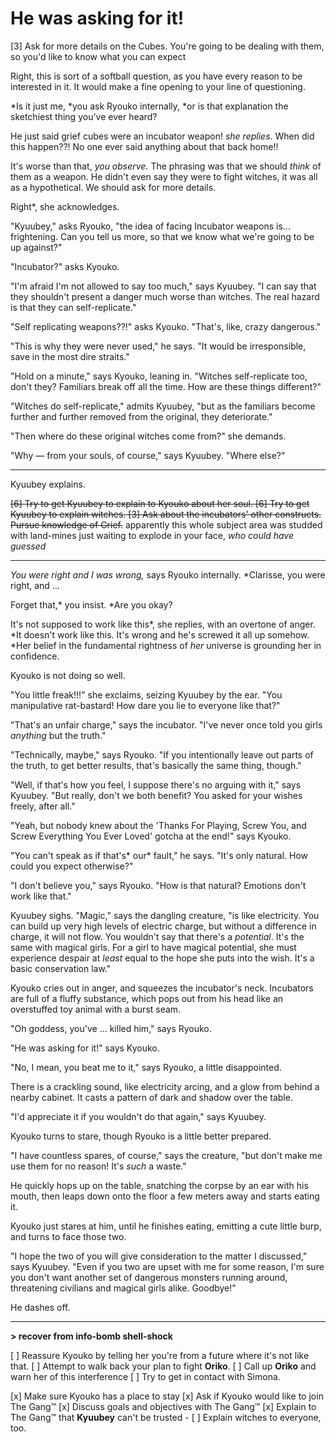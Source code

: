 # He was asking for it!

\[3] Ask for more details on the Cubes.
You're going to be dealing with them, so you'd like to know what you can expect

Right, this is sort of a softball question, as you have every reason to be interested in it. It would make a fine opening to your line of questioning.

\*Is it just me, \*you ask Ryouko internally, \*or is that explanation the sketchiest thing you've ever heard?

He just said grief cubes were an incubator weapon! *she replies*. When did this happen??! No one ever said anything about that back home!!

It's worse than that, *you observe.* The phrasing was that we should *think* of them as a weapon. He didn't even say they were to fight witches, it was all as a hypothetical. We should ask for more details.

Right\*, she acknowledges.

"Kyuubey," asks Ryouko, "the idea of facing Incubator weapons is... frightening. Can you tell us more, so that we know what we're going to be up against?"

"Incubator?" asks Kyouko.

"I'm afraid I'm not allowed to say too much," says Kyuubey. "I can say that they shouldn't present a danger much worse than witches. The real hazard is that they can self-replicate."

"Self replicating weapons??!" asks Kyouko. "That's, like, crazy dangerous."

"This is why they were never used," he says. "It would be irresponsible, save in the most dire straits."

"Hold on a minute," says Kyouko, leaning in. "Witches self-replicate too, don't they? Familiars break off all the time. How are these things different?"

"Witches do self-replicate," admits Kyuubey, "but as the familiars become further and further removed from the original, they deteriorate."

"Then where do these original witches come from?" she demands.

"Why — from your souls, of course," says Kyuubey. "Where else?"

***

Kyuubey explains.

~~\[6] Try to get Kyuubey to explain to Kyouko about her soul.
\[6] Try to get Kyuubey to explain witches.
\[3] Ask about the incubators' other constructs. Pursue knowledge of Grief.~~
apparently this whole subject area was studded with land-mines just waiting to explode in your face, *who could have guessed*

***

*You were right and I was wrong,* says Ryouko internally. \*Clarisse, you were right, and …

Forget that,\* you insist. \*Are you okay?

It's not supposed to work like this\*, she replies, with an overtone of anger. \*It doesn't work like this. It's wrong and he's screwed it all up somehow. \*Her belief in the fundamental rightness of *her* universe is grounding her in confidence.

Kyouko is not doing so well.

"You little freak!!!" she exclaims, seizing Kyuubey by the ear. "You manipulative rat-bastard! How dare you lie to everyone like that?"

"That's an unfair charge," says the incubator. "I've never once told you girls *anything* but the truth."

"Technically, maybe," says Ryouko. "If you intentionally leave out parts of the truth, to get better results, that's basically the same thing, though."

"Well, if that's how you feel, I suppose there's no arguing with it," says Kyuubey. "But really, don't we both benefit? You asked for your wishes freely, after all."

"Yeah, but nobody knew about the 'Thanks For Playing, Screw You, and Screw Everything You Ever Loved' gotcha at the end!" says Kyouko.

"You can't speak as if that's\* our\* fault," he says. "It's only natural. How could you expect otherwise?"

"I don't believe you," says Ryouko. "How is that natural? Emotions don't work like that."

Kyuubey sighs. "Magic," says the dangling creature, "is like electricity. You can build up very high levels of electric charge, but without a difference in charge, it will not flow. You wouldn't say that there's a *potential*. It's the same with magical girls. For a girl to have magical potential, she must experience despair at *least* equal to the hope she puts into the wish. It's a basic conservation law."

Kyouko cries out in anger, and squeezes the incubator's neck. Incubators are full of a fluffy substance, which pops out from his head like an overstuffed toy animal with a burst seam.

"Oh goddess, you've ... killed him," says Ryouko.

"He was asking for it!" says Kyouko.

"No, I mean, you beat me to it," says Ryouko, a little disappointed.

There is a crackling sound, like electricity arcing, and a glow from behind a nearby cabinet. It casts a pattern of dark and shadow over the table.

"I'd appreciate it if you wouldn't do that again," says Kyuubey.

Kyouko turns to stare, though Ryouko is a little better prepared.

"I have countless spares, of course," says the creature, "but don't make me use them for no reason! It's *such* a waste."

He quickly hops up on the table, snatching the corpse by an ear with his mouth, then leaps down onto the floor a few meters away and starts eating it.

Kyouko just stares at him, until he finishes eating, emitting a cute little burp, and turns to face those two.

"I hope the two of you will give consideration to the matter I discussed," says Kyuubey. "Even if you two are upset with me for some reason, I'm sure you don't want another set of dangerous monsters running around, threatening civilians and magical girls alike. Goodbye!"

He dashes off.

***

**> recover from info-bomb shell-shock**

\[ ] Reassure Kyouko by telling her you're from a future where it's not like that.
\[ ] Attempt to walk back your plan to fight **Oriko**.
\[ ] Call up **Oriko** and warn her of this interference
\[ ] Try to get in contact with Simona.

\[x] Make sure Kyouko has a place to stay
\[x] Ask if Kyouko would like to join The Gang™
\[x] Discuss goals and objectives with The Gang™
\[x] Explain to The Gang™ that **Kyuubey** can't be trusted
\- \[ ] Explain witches to everyone, too.
